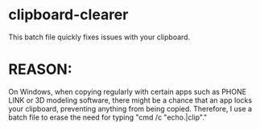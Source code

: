 # clipboard-clearer
This batch file quickly fixes issues with your clipboard.

# REASON:
On Windows, when copying regularly with certain apps such as PHONE LINK or 3D modeling software, there might be a chance that an app locks your clipboard, preventing anything from being copied. Therefore, I use a batch file to erase the need for typing "cmd /c "echo.|clip"."
